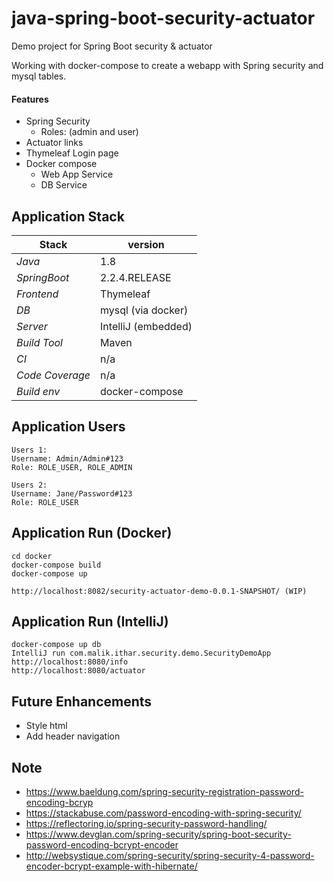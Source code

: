# java-spring-boot-security-actuator
Demo project for Spring Boot security &amp; actuator

Working with docker-compose to create a webapp with Spring security and mysql tables.

#### Features
- Spring Security 
  - Roles: (admin and user) 
- Actuator links
- Thymeleaf Login page   
- Docker compose 
    - Web App Service    
    - DB Service
  
## Application Stack

Stack  | version |
--- | --- |  
*Java* | 1.8
*SpringBoot* |  2.2.4.RELEASE
*Frontend* | Thymeleaf 
*DB* | mysql (via docker)
*Server* | IntelliJ (embedded)
*Build Tool* | Maven
*CI* | n/a
*Code Coverage* | n/a
*Build env* | docker-compose

## Application Users
    Users 1:
    Username: Admin/Admin#123
    Role: ROLE_USER, ROLE_ADMIN

    Users 2:
    Username: Jane/Password#123
    Role: ROLE_USER

## Application Run (Docker)
```
cd docker
docker-compose build 
docker-compose up  

http://localhost:8082/security-actuator-demo-0.0.1-SNAPSHOT/ (WIP)
```

## Application Run (IntelliJ) 
```
docker-compose up db 
IntelliJ run com.malik.ithar.security.demo.SecurityDemoApp
http://localhost:8080/info
http://localhost:8080/actuator
```

## Future Enhancements 
- Style html 
- Add header navigation

## Note 
- https://www.baeldung.com/spring-security-registration-password-encoding-bcryp
- https://stackabuse.com/password-encoding-with-spring-security/
- https://reflectoring.io/spring-security-password-handling/
- https://www.devglan.com/spring-security/spring-boot-security-password-encoding-bcrypt-encoder
- http://websystique.com/spring-security/spring-security-4-password-encoder-bcrypt-example-with-hibernate/
